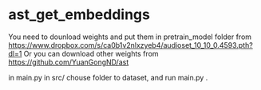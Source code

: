# ast_get_embeddings

You need to dounload weights and put them in pretrain_model folder from  https://www.dropbox.com/s/ca0b1v2nlxzyeb4/audioset_10_10_0.4593.pth?dl=1
Or you can download other weights from https://github.com/YuanGongND/ast


in main.py in src/ chouse folder to dataset, and run main.py .
